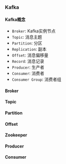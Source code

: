 ### Kafka

#### Kafka概念

* `Broker`: Kafka实例节点
* `Topic`: 消息主题
* `Partition`: 分区
* `Replication`: 副本
* `Offset`: 消息偏移量
* `Record`: 消息记录
* `Producer`: 生产者
* `Consumer`: 消费者
* `Consumer Group`: 消费者组

#### Broker

#### Topic

#### Partition

#### Offset

#### Zookeeper

#### Producer

#### Consumer
